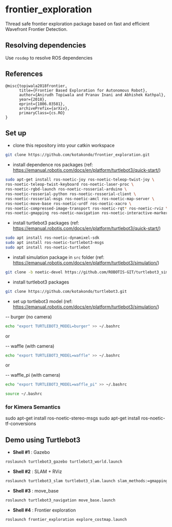 # frontier_exploration

Thread safe frontier exploration package based on fast and efficient Wavefront Frontier Detection.

## Resolving dependencies

Use `rosdep` to resolve ROS dependencies

## References

```
@misc{topiwala2018frontier,
      title={Frontier Based Exploration for Autonomous Robot}, 
      author={Anirudh Topiwala and Pranav Inani and Abhishek Kathpal},
      year={2018},
      eprint={1806.03581},
      archivePrefix={arXiv},
      primaryClass={cs.RO}
}
```

## Set up

- clone this repository into your catkin workspace

```bash
git clone https://github.com/kotakondo/frontier_exploration.git
```
 
- install dependence ros packages (ref: https://emanual.robotis.com/docs/en/platform/turtlebot3/quick-start/)

```bash
sudo apt-get install ros-noetic-joy ros-noetic-teleop-twist-joy \
ros-noetic-teleop-twist-keyboard ros-noetic-laser-proc \
ros-noetic-rgbd-launch ros-noetic-rosserial-arduino \
ros-noetic-rosserial-python ros-noetic-rosserial-client \
ros-noetic-rosserial-msgs ros-noetic-amcl ros-noetic-map-server \
ros-noetic-move-base ros-noetic-urdf ros-noetic-xacro \
ros-noetic-compressed-image-transport ros-noetic-rqt* ros-noetic-rviz \
ros-noetic-gmapping ros-noetic-navigation ros-noetic-interactive-markers
```

- install turtlebot3 packages (ref: https://emanual.robotis.com/docs/en/platform/turtlebot3/quick-start/)

```bash
sudo apt install ros-noetic-dynamixel-sdk
sudo apt install ros-noetic-turtlebot3-msgs
sudo apt install ros-noetic-turtlebot
```

- install simulation package in `src` folder (ref: https://emanual.robotis.com/docs/en/platform/turtlebot3/simulation/)

```bash
git clone -b noetic-devel https://github.com/ROBOTIS-GIT/turtlebot3_simulations.git
```

- install turtlebot3 packages

```bash
git clone https://github.com/kotakondo/turtlebot3.git
```

- set up tortlebot3 model (ref: https://emanual.robotis.com/docs/en/platform/turtlebot3/simulation/)

-- burger (no camera)
```bash
echo "export TURTLEBOT3_MODEL=burger" >> ~/.bashrc
```

or 

-- waffle (with camera)

```bash
echo "export TURTLEBOT3_MODEL=waffle" >> ~/.bashrc
```

or 

-- waffle_pi (with camera)

```bash
echo "export TURTLEBOT3_MODEL=waffle_pi" >> ~/.bashrc
```

```bash
source ~/.bashrc
```

### for Kimera Semantics
sudo apt-get install ros-noetic-stereo-msgs
sudo apt-get install ros-noetic-tf-conversions


## Demo using Turtlebot3

- **Shell #1** : Gazebo

```bash
roslaunch turtlebot3_gazebo turtlebot3_world.launch
```

- **Shell #2** : SLAM + RViz

```bash
roslaunch turtlebot3_slam turtlebot3_slam.launch slam_methods:=gmapping
```

- **Shell #3** : move_base

```bash
roslaunch turtlebot3_navigation move_base.launch 
```

- **Shell #4** : Frontier exploration

```bash
roslaunch frontier_exploration explore_costmap.launch
```